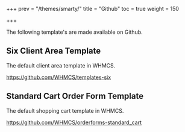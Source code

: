 +++
prev = "/themes/smarty/"
title = "Github"
toc = true
weight = 150

+++

The following template's are made available on Github.

## Six Client Area Template

The default client area template in WHMCS.

https://github.com/WHMCS/templates-six

## Standard Cart Order Form Template

The default shopping cart template in WHMCS.

https://github.com/WHMCS/orderforms-standard_cart

